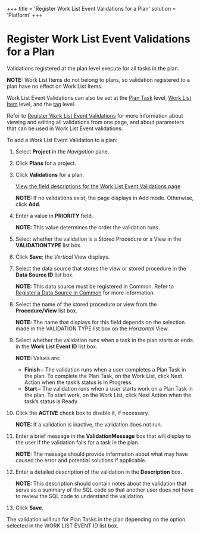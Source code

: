 +++
title = 'Register Work List Event Validations for a Plan'
solution = 'Platform'
+++

# Register Work List Event Validations for a Plan

Validations registered at the plan level execute for all tasks in the
plan.

**NOTE:** Work List Items do not belong to plans, so validation
registered to a plan have no effect on Work List Items.

Work List Event Validations can also be set at the [Plan
Task](Register_WorkList_Event_Validations_Plan_Task) level, [Work
List Item](Register_WorkList_Event_Valid_WorkList_Item) level, and
the [tag](Configure_Logic_Tags) level.

Refer to [Register Work List Event
Validations](Register_Work_List_Event_Validations) for more
information about viewing and editing all validations from one page, and
about parameters that can be used in Work List Event validations.

To add a Work List Event Validation to a plan:

1.  Select **Project** in the *Navigation* pane.

2.  Click **Plans** for a project.

3.  Click **Validations** for a plan.
    
    [View the field descriptions for the Work List Event Validations
    page](../Page_Desc/Work_List_Event_Validations_H)
    
    **NOTE:** If no validations exist, the page displays in Add mode.
    Otherwise, click **Add**.

4.  Enter a value in **PRIORITY** field.
    
    **NOTE:** This value determines the order the validation runs.

5.  Select whether the validation is a Stored Procedure or a View in the
    **VALIDATIONTYPE** list box.

6.  Click **Save**; the *Vertical* View displays.

7.  Select the data source that stores the view or stored procedure in
    the **Data Source ID** list box.
    
    **NOTE:** This data source must be registered in Common. Refer to
    [Register a Data Source in
    Common](../../Common/Use_Cases/Register_a_Data_Source_in_Common)
    for more information.

8.  Select the name of the stored procedure or view from the
    **Procedure/View** list box.
    
    **NOTE:** The name that displays for this field depends on the
    selection made in the VALIDATION TYPE list box on the *Horizontal*
    View.

9.  Select whether the validation runs when a task in the plan starts or
    ends in the **Work List Event ID** list box.
    
    **NOTE:** Values are:
    
      - **Finish –** The validation runs when a user completes a Plan
        Task in the plan. To complete the Plan Task, on the Work List,
        click Next Action when the task’s status is In Progress.
      - **Start –** The validation runs when a user starts work on a
        Plan Task in the plan. To start work, on the Work List, click
        Next Action when the task’s status is Ready.

10. Click the <span style="font-weight: bold;">ACTIVE</span><span> check
    box to disable it, if necessary.</span>
    
    **NOTE:** If a validation is inactive, the validation does not run.

11. Enter a brief message in the **ValidationMessage** box that will
    display to the user if the validation fails for a task in the plan.
    
    **NOTE:** The message should provide information about what may have
    caused the error and potential solutions if applicable.

12. Enter a detailed description of the validation in the
    **Description** box.
    
    **NOTE:** This description should contain notes about the validation
    that serve as a summary of the SQL code so that another user does
    not have to review the SQL code to understand the validation.

13. Click **Save**.

The validation will run for Plan Tasks in the plan depending on the
option selected in the WORK LIST EVENT ID list box.
